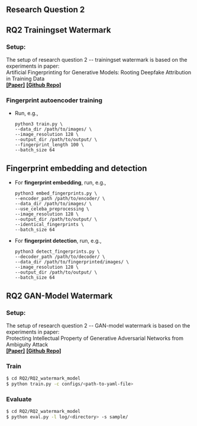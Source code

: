 ## Research Question 2


## RQ2 Trainingset Watermark

### Setup:
The setup of research question 2 -- trainingset watermark is based on the experiments in paper:
<br>Artificial Fingerprinting for Generative Models: Rooting Deepfake Attribution in Training Data</br>
**[[Paper]](https://arxiv.org/pdf/2007.08457.pdf)** **[[Github Repo]](https://github.com/ningyu1991/ArtificialGANFingerprints)**

### Fingerprint autoencoder training
- Run, e.g.,
  ```
  python3 train.py \
  --data_dir /path/to/images/ \
  --image_resolution 128 \
  --output_dir /path/to/output/ \
  --fingerprint_length 100 \
  --batch_size 64
  ```



## Fingerprint embedding and detection
- For **fingerprint embedding**, run, e.g.,
  ```
  python3 embed_fingerprints.py \
  --encoder_path /path/to/encoder/ \
  --data_dir /path/to/images/ \
  --use_celeba_preprocessing \
  --image_resolution 128 \
  --output_dir /path/to/output/ \
  --identical_fingerprints \
  --batch_size 64
  ```
  
- For **fingerprint detection**, run, e.g.,
  ```
  python3 detect_fingerprints.py \
  --decoder_path /path/to/decoder/ \
  --data_dir /path/to/fingerprinted/images/ \
  --image_resolution 128 \
  --output_dir /path/to/output/ \
  --batch_size 64
  ```



## RQ2 GAN-Model Watermark

### Setup:
The setup of research question 2 -- GAN-model watermark is based on the experiments in paper:
<br>Protecting Intellectual Property of Generative Adversarial Networks from Ambiguity Attack</br>
**[[Paper]](https://openaccess.thecvf.com/content/CVPR2021/html/Ong_Protecting_Intellectual_Property_of_Generative_Adversarial_Networks_From_Ambiguity_Attacks_CVPR_2021_paper.html)** **[[Github Repo]](https://github.com/dingsheng-ong/ipr-gan)**


### Train
```bash
$ cd RQ2/RQ2_watermark_model
$ python train.py -c configs/<path-to-yaml-file>
```
### Evaluate
```bash
$ cd RQ2/RQ2_watermark_model
$ python eval.py -l log/<directory> -s sample/
```